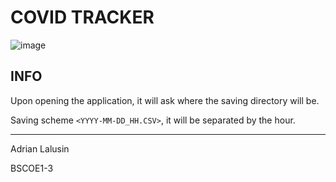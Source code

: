 ﻿# COVID TRACKER
![image](https://user-images.githubusercontent.com/77495466/122359571-3ebce200-cf88-11eb-81d2-f2c9b997b04e.png)


## INFO
Upon opening the application, it will ask where the saving directory will be.

Saving scheme `<YYYY-MM-DD_HH.CSV>`, it will be separated by the hour.


-----
Adrian Lalusin

BSCOE1-3
